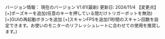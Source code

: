 バージョン情報： 現在のバージョン V1.61(最新) 
更新日: 2024/11/4
【変更点】 
[+]ポーズキーを追加(任意のキーを押している間だけトリガーボットを無効) 
[+]GUIの再起動ボタンを追加
[+]スキャンFPSを追加(1秒間のスキャン回数を設定できます。お使いのモニターのリフレッシュレートに合わせての使用を推奨します。)
